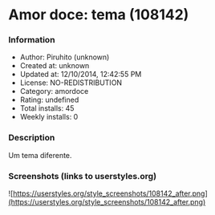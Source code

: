 # Amor doce: tema (108142)

### Information
- Author: Piruhito (unknown)
- Created at: unknown
- Updated at: 12/10/2014, 12:42:55 PM
- License: NO-REDISTRIBUTION
- Category: amordoce
- Rating: undefined
- Total installs: 45
- Weekly installs: 0


### Description
Um tema diferente.


### Screenshots (links to userstyles.org)
![https://userstyles.org/style_screenshots/108142_after.png](https://userstyles.org/style_screenshots/108142_after.png)


